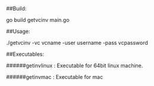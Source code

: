##Build:

go build getvcinv main.go

##Usage:
 
 ./getvcinv -vc vcname -user username -pass vcpassword


##Executables: 

######getinvlinux : 
Executable for 64bit linux machine.

######getinvmac :
Executable for mac
